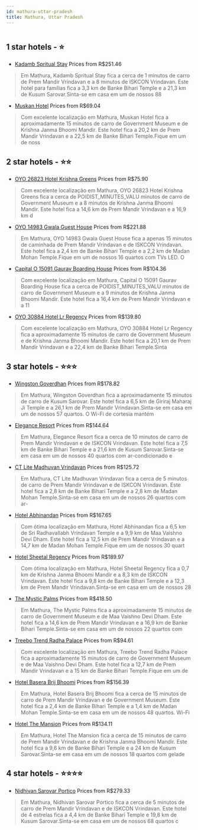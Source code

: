 ```yaml
---
id: mathura-uttar-pradesh
title: Mathura, Uttar Pradesh
---
```


<center><img src="https://i.travelapi.com/hotels/19000000/18680000/18671600/18671570/ce8b8910_z.jpg" alt="" /></center>


##  1 star hotels - ⭐️

-    [Kadamb Spritual Stay](https://www.hurb.com/br/aud/https://www.hurb.com/br/hotels/mathura/kadamb-spritual-stay-HT-C4MV?cmp=18055) Prices from R$251.46
   > Em Mathura, Kadamb Spritual Stay fica a cerca de 1 minutos de carro de Prem Mandir Vrindavan e a 8 minutos de ISKCON Vrindavan.  Este hotel para famílias fica a 3,3 km de Banke Bihari Temple e a 21,3 km de Kusum Sarovar.Sinta-se em casa em um de nossos 88
-    [Muskan Hotel](https://www.hurb.com/br/aud/https://www.hurb.com/br/hotels/mathura/muskan-hotel-HT-6XFR?cmp=18055) Prices from R$69.04
   > Com excelente localização em Mathura, Muskan Hotel fica a aproximadamente 15 minutos de carro de Government Museum e de Krishna Janma Bhoomi Mandir.  Este hotel fica a 20,2 km de Prem Mandir Vrindavan e a 22,5 km de Banke Bihari Temple.Fique em um de noss

##  2 star hotels - ⭐️⭐️

-    [OYO 26823 Hotel Krishna Greens](https://www.hurb.com/br/aud/https://www.hurb.com/br/hotels/mathura/oyo-26823-hotel-krishna-greens-HT-QRCY?cmp=18055) Prices from R$75.90
   > Com excelente localização em Mathura, OYO 26823 Hotel Krishna Greens fica a cerca de POIDIST_MINUTES_VALU minutos de carro de Government Museum e a 8 minutos de Krishna Janma Bhoomi Mandir.  Este hotel fica a 14,6 km de Prem Mandir Vrindavan e a 16,9 km d
-    [OYO 14983 Gwala Guest House](https://www.hurb.com/br/aud/https://www.hurb.com/br/hotels/mathura/oyo-14983-gwala-guest-house-HT-4K2J?cmp=18055) Prices from R$221.88
   > Em Mathura, OYO 14983 Gwala Guest House fica a apenas 15 minutos de caminhada de Prem Mandir Vrindavan e de ISKCON Vrindavan.  Este hotel fica a 2,4 km de Banke Bihari Temple e a 2,2 km de Madan Mohan Temple.Fique em um de nossos 16 quartos com TVs LED. O
-    [Capital O 15091 Gaurav Boarding House](https://www.hurb.com/br/aud/https://www.hurb.com/br/hotels/mathura/capital-o-15091-gaurav-boarding-house-HT-CXT5?cmp=18055) Prices from R$104.36
   > Com excelente localização em Mathura, Capital O 15091 Gaurav Boarding House fica a cerca de POIDIST_MINUTES_VALU minutos de carro de Government Museum e a 9 minutos de Krishna Janma Bhoomi Mandir.  Este hotel fica a 16,4 km de Prem Mandir Vrindavan e a 11
-    [OYO 30884 Hotel Lr Regency](https://www.hurb.com/br/aud/https://www.hurb.com/br/hotels/mathura/oyo-30884-hotel-lr-regency-HT-ZP5T?cmp=18055) Prices from R$139.80
   > Com excelente localização em Mathura, OYO 30884 Hotel Lr Regency fica a aproximadamente 15 minutos de carro de Government Museum e de Krishna Janma Bhoomi Mandir.  Este hotel fica a 20,1 km de Prem Mandir Vrindavan e a 22,4 km de Banke Bihari Temple.Sinta

##  3 star hotels - ⭐️⭐️⭐️

-    [Wingston Goverdhan](https://www.hurb.com/br/aud/https://www.hurb.com/br/hotels/mathura/wingston-goverdhan-HT-8HYO?cmp=18055) Prices from R$178.82
   > Em Mathura, Wingston Goverdhan fica a aproximadamente 15 minutos de carro de Kusum Sarovar.  Este hotel fica a 6,5 km de Giriraj Maharaj Ji Temple e a 26,1 km de Prem Mandir Vrindavan.Sinta-se em casa em um de nossos 57 quartos. O Wi-Fi de cortesia mantém
-    [Elegance Resort](https://www.hurb.com/br/aud/https://www.hurb.com/br/hotels/mathura/elegance-resort-HT-3ZH1?cmp=18055) Prices from R$144.64
   > Em Mathura, Elegance Resort fica a cerca de 10 minutos de carro de Prem Mandir Vrindavan e de ISKCON Vrindavan.  Este hotel fica a 7,5 km de Banke Bihari Temple e a 21,6 km de Kusum Sarovar.Sinta-se em casa em um de nossos 40 quartos com ar-condicionado e
-    [CT Lite Madhuvan Vrindavan](https://www.hurb.com/br/aud/https://www.hurb.com/br/hotels/mathura/ct-lite-madhuvan-vrindavan-HT-XM6T?cmp=18055) Prices from R$125.72
   > Em Mathura, CT Lite Madhuvan Vrindavan fica a cerca de 5 minutos de carro de Prem Mandir Vrindavan e de ISKCON Vrindavan.  Este hotel fica a 2,8 km de Banke Bihari Temple e a 2,8 km de Madan Mohan Temple.Sinta-se em casa em um de nossos 26 quartos com ar-
-    [Hotel Abhinandan](https://www.hurb.com/br/aud/https://www.hurb.com/br/hotels/mathura/hotel-abhinandan-HT-T13I?cmp=18055) Prices from R$167.65
   > Com ótima localização em Mathura, Hotel Abhinandan fica a 6,5 km de Sri Radhavallabh Vrindavan Temple e a 9,9 km de Maa Vaishno Devi Dham.  Este hotel fica a 12,5 km de Prem Mandir Vrindavan e a 14,7 km de Madan Mohan Temple.Fique em um de nossos 30 quart
-    [Hotel Sheetal Regency](https://www.hurb.com/br/aud/https://www.hurb.com/br/hotels/mathura/hotel-sheetal-regency-HT-BUP5?cmp=18055) Prices from R$189.97
   > Com ótima localização em Mathura, Hotel Sheetal Regency fica a 0,7 km de Krishna Janma Bhoomi Mandir e a 8,3 km de ISKCON Vrindavan.  Este hotel fica a 9,8 km de Banke Bihari Temple e a 12,3 km de Prem Mandir Vrindavan.Sinta-se em casa em um de nossos 28 
-    [The Mystic Palms](https://www.hurb.com/br/aud/https://www.hurb.com/br/hotels/mathura/the-mystic-palms-HT-HB32?cmp=18055) Prices from R$418.50
   > Em Mathura, The Mystic Palms fica a aproximadamente 15 minutos de carro de Government Museum e de Maa Vaishno Devi Dham.  Este hotel fica a 14,6 km de Prem Mandir Vrindavan e a 16,9 km de Banke Bihari Temple.Sinta-se em casa em um de nossos 22 quartos com
-    [Treebo Trend Radha Palace](https://www.hurb.com/br/aud/https://www.hurb.com/br/hotels/mathura/treebo-trend-radha-palace-HT-7EYS?cmp=18055) Prices from R$94.61
   > Com excelente localização em Mathura, Treebo Trend Radha Palace fica a aproximadamente 15 minutos de carro de Government Museum e de Maa Vaishno Devi Dham.  Este hotel fica a 12,7 km de Prem Mandir Vrindavan e a 15 km de Banke Bihari Temple.Fique em um de
-    [Hotel Basera Brij Bhoomi](https://www.hurb.com/br/aud/https://www.hurb.com/br/hotels/mathura/hotel-basera-brij-bhoomi-HT-6Z65?cmp=18055) Prices from R$156.39
   > Em Mathura, Hotel Basera Brij Bhoomi fica a cerca de 15 minutos de carro de Prem Mandir Vrindavan e de Government Museum.  Este hotel fica a 2,4 km de Banke Bihari Temple e a 1,4 km de Madan Mohan Temple.Sinta-se em casa em um de nossos 48 quartos. Wi-Fi 
-    [Hotel The Mansion](https://www.hurb.com/br/aud/https://www.hurb.com/br/hotels/mathura/hotel-the-mansion-HT-NZAA?cmp=18055) Prices from R$134.11
   > Em Mathura, Hotel The Mansion fica a cerca de 15 minutos de carro de Prem Mandir Vrindavan e de Krishna Janma Bhoomi Mandir.  Este hotel fica a 9,6 km de Banke Bihari Temple e a 24 km de Kusum Sarovar.Sinta-se em casa em um de nossos 18 quartos com gelade

##  4 star hotels - ⭐️⭐️⭐️⭐️

-    [Nidhivan Sarovar Portico](https://www.hurb.com/br/aud/https://www.hurb.com/br/hotels/mathura/nidhivan-sarovar-portico-HT-Z1G2?cmp=18055) Prices from R$279.33
   > Em Mathura, Nidhivan Sarovar Portico fica a cerca de 5 minutos de carro de Prem Mandir Vrindavan e de ISKCON Vrindavan.  Este hotel de 4 estrelas fica a 4,4 km de Banke Bihari Temple e 19,8 km de Kusum Sarovar.Sinta-se em casa em um de nossos 68 quartos c
